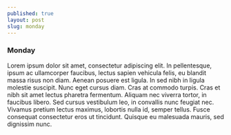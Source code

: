 ```yaml
---
published: true
layout: post
slug: monday
---
```


### Monday

Lorem ipsum dolor sit amet, consectetur adipiscing elit. In pellentesque, ipsum ac ullamcorper faucibus, lectus sapien vehicula felis, eu blandit massa risus non diam. Aenean posuere est ligula. In sed nibh in ligula molestie suscipit. Nunc eget cursus diam. Cras at commodo turpis. Cras et nibh sit amet lectus pharetra fermentum. Aliquam nec viverra tortor, in faucibus libero. Sed cursus vestibulum leo, in convallis nunc feugiat nec. Vivamus pretium lectus maximus, lobortis nulla id, semper tellus. Fusce consequat consectetur eros ut tincidunt. Quisque eu malesuada mauris, sed dignissim nunc.

